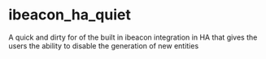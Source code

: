 # ibeacon_ha_quiet
A quick and dirty for of the built in ibeacon integration in HA that gives the users the ability to disable the generation of new entities
